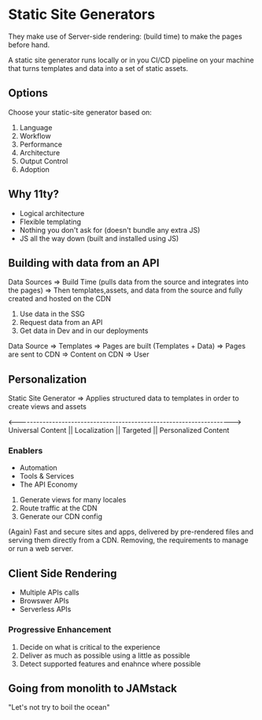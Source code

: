 # Static Site Generators

They make use of Server-side rendering: (build time) to make the pages before hand.

A static site generator runs locally or in you CI/CD pipeline on your machine that turns templates and data into a set of static assets.


## Options

Choose your static-site generator based on:

1. Language
2. Workflow
3. Performance
4. Architecture
5. Output Control
6. Adoption

## Why 11ty?

* Logical architecture
* Flexible templating
* Nothing you don't ask for (doesn't bundle any extra JS)
* JS all the way down (built and installed using JS)


## Building with data from an API

Data Sources => Build Time (pulls data from the source and integrates into the pages) => Then templates,assets, and data from the source and fully created and hosted on the CDN

1. Use data in the SSG
2. Request data from an API
3. Get data in Dev and in our deployments

Data Source => Templates => Pages are built (Templates + Data) => Pages are sent to CDN => Content on CDN => User

## Personalization

Static Site Generator => Applies structured data to templates in order to create views and assets

<-------------------------------------------------------------------->
Universal Content || Localization || Targeted || Personalized Content

### Enablers

* Automation
* Tools & Services
* The API Economy

1. Generate views for many locales
2. Route traffic at the CDN
3. Generate our CDN config


(Again) Fast and secure sites and apps, delivered by pre-rendered files and serving them directly from a CDN. Removing, the requirements to manage or run a web server.


## Client Side Rendering

* Multiple APIs calls
* Browswer APIs
* Serverless APIs

### Progressive Enhancement

1. Decide on what is critical to the experience
2. Deliver as much as possible using a little as possible
3. Detect supported features and enahnce where possible

## Going from monolith to JAMstack

"Let's not try to boil the ocean"





